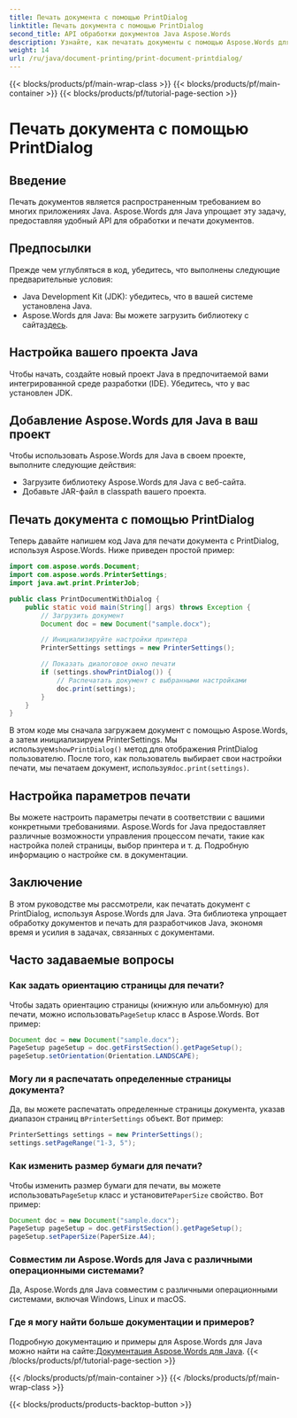 ```yaml
---
title: Печать документа с помощью PrintDialog
linktitle: Печать документа с помощью PrintDialog
second_title: API обработки документов Java Aspose.Words
description: Узнайте, как печатать документы с помощью Aspose.Words для Java с PrintDialog. Настройте параметры, распечатайте определенные страницы и многое другое в этом пошаговом руководстве.
weight: 14
url: /ru/java/document-printing/print-document-printdialog/
---
```


{{< blocks/products/pf/main-wrap-class >}}
{{< blocks/products/pf/main-container >}}
{{< blocks/products/pf/tutorial-page-section >}}

# Печать документа с помощью PrintDialog



## Введение

Печать документов является распространенным требованием во многих приложениях Java. Aspose.Words для Java упрощает эту задачу, предоставляя удобный API для обработки и печати документов.

## Предпосылки

Прежде чем углубляться в код, убедитесь, что выполнены следующие предварительные условия:

- Java Development Kit (JDK): убедитесь, что в вашей системе установлена Java.
-  Aspose.Words для Java: Вы можете загрузить библиотеку с сайта[здесь](https://releases.aspose.com/words/java/).

## Настройка вашего проекта Java

Чтобы начать, создайте новый проект Java в предпочитаемой вами интегрированной среде разработки (IDE). Убедитесь, что у вас установлен JDK.

## Добавление Aspose.Words для Java в ваш проект

Чтобы использовать Aspose.Words для Java в своем проекте, выполните следующие действия:

- Загрузите библиотеку Aspose.Words для Java с веб-сайта.
- Добавьте JAR-файл в classpath вашего проекта.

## Печать документа с помощью PrintDialog

Теперь давайте напишем код Java для печати документа с PrintDialog, используя Aspose.Words. Ниже приведен простой пример:

```java
import com.aspose.words.Document;
import com.aspose.words.PrinterSettings;
import java.awt.print.PrinterJob;

public class PrintDocumentWithDialog {
    public static void main(String[] args) throws Exception {
        // Загрузить документ
        Document doc = new Document("sample.docx");

        // Инициализируйте настройки принтера
        PrinterSettings settings = new PrinterSettings();

        // Показать диалоговое окно печати
        if (settings.showPrintDialog()) {
            // Распечатать документ с выбранными настройками
            doc.print(settings);
        }
    }
}
```

 В этом коде мы сначала загружаем документ с помощью Aspose.Words, а затем инициализируем PrinterSettings. Мы используем`showPrintDialog()` метод для отображения PrintDialog пользователю. После того, как пользователь выбирает свои настройки печати, мы печатаем документ, используя`doc.print(settings)`.

## Настройка параметров печати

Вы можете настроить параметры печати в соответствии с вашими конкретными требованиями. Aspose.Words for Java предоставляет различные возможности управления процессом печати, такие как настройка полей страницы, выбор принтера и т. д. Подробную информацию о настройке см. в документации.

## Заключение

В этом руководстве мы рассмотрели, как печатать документ с PrintDialog, используя Aspose.Words для Java. Эта библиотека упрощает обработку документов и печать для разработчиков Java, экономя время и усилия в задачах, связанных с документами.

## Часто задаваемые вопросы

### Как задать ориентацию страницы для печати?

 Чтобы задать ориентацию страницы (книжную или альбомную) для печати, можно использовать`PageSetup` класс в Aspose.Words. Вот пример:

```java
Document doc = new Document("sample.docx");
PageSetup pageSetup = doc.getFirstSection().getPageSetup();
pageSetup.setOrientation(Orientation.LANDSCAPE);
```

### Могу ли я распечатать определенные страницы документа?

 Да, вы можете распечатать определенные страницы документа, указав диапазон страниц в`PrinterSettings` объект. Вот пример:

```java
PrinterSettings settings = new PrinterSettings();
settings.setPageRange("1-3, 5");
```

### Как изменить размер бумаги для печати?

Чтобы изменить размер бумаги для печати, вы можете использовать`PageSetup` класс и установите`PaperSize` свойство. Вот пример:

```java
Document doc = new Document("sample.docx");
PageSetup pageSetup = doc.getFirstSection().getPageSetup();
pageSetup.setPaperSize(PaperSize.A4);
```

### Совместим ли Aspose.Words для Java с различными операционными системами?

Да, Aspose.Words для Java совместим с различными операционными системами, включая Windows, Linux и macOS.

### Где я могу найти больше документации и примеров?

 Подробную документацию и примеры для Aspose.Words для Java можно найти на сайте:[Документация Aspose.Words для Java](https://reference.aspose.com/words/java/).
{{< /blocks/products/pf/tutorial-page-section >}}

{{< /blocks/products/pf/main-container >}}
{{< /blocks/products/pf/main-wrap-class >}}

{{< blocks/products/products-backtop-button >}}
